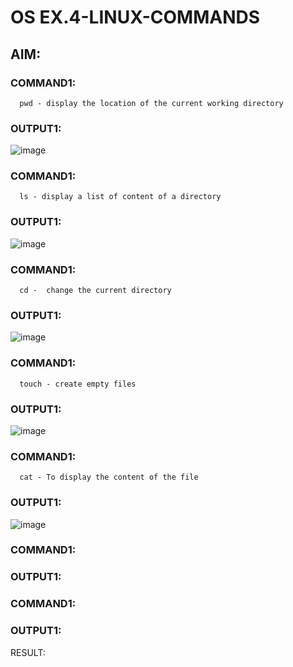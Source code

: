 # OS EX.4-LINUX-COMMANDS

## AIM:

### COMMAND1:
      pwd - display the location of the current working directory
### OUTPUT1:
   ![image](https://github.com/Madhav005/EX.4-LINUX-COMMANDS/assets/110885274/7d22d6dc-91d1-4f7d-a792-bf8f9636e164)

### COMMAND1:
      ls - display a list of content of a directory

### OUTPUT1:
  ![image](https://github.com/Madhav005/EX.4-LINUX-COMMANDS/assets/110885274/06843816-536d-4811-9f00-7696731237c2)

### COMMAND1:
      cd -  change the current directory

### OUTPUT1:
  ![image](https://github.com/Madhav005/EX.4-LINUX-COMMANDS/assets/110885274/179a5671-e162-49b8-83dd-047282ddb92d)

### COMMAND1:
      touch - create empty files

### OUTPUT1:
  ![image](https://github.com/Madhav005/EX.4-LINUX-COMMANDS/assets/110885274/de604a5e-3dd1-40eb-82a0-13aea4950614)

### COMMAND1:
      cat - To display the content of the file

### OUTPUT1:
  ![image](https://github.com/Madhav005/EX.4-LINUX-COMMANDS/assets/110885274/795de58c-b9ba-4eb1-aac2-11ab384632d8)

### COMMAND1:


### OUTPUT1:


### COMMAND1:


### OUTPUT1:

RESULT:

